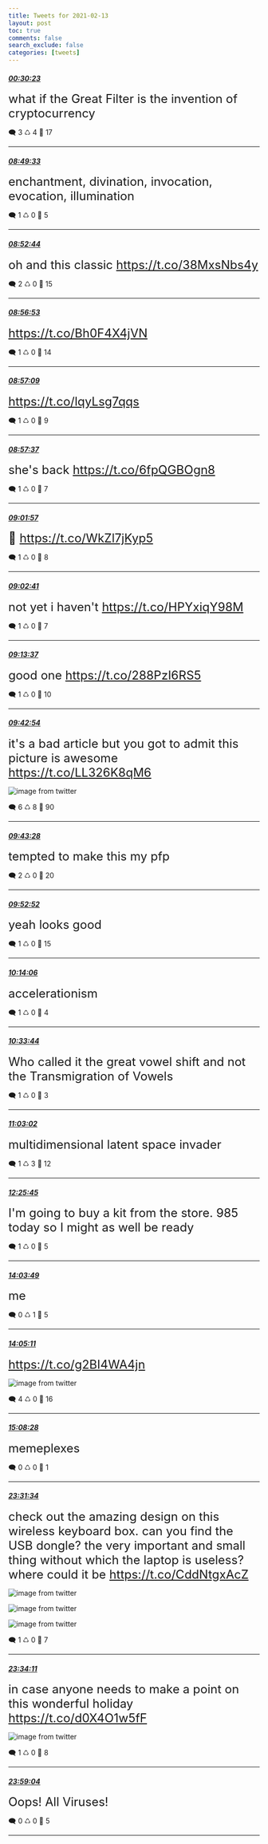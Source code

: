```yaml
---
title: Tweets for 2021-02-13
layout: post
toc: true
comments: false
search_exclude: false
categories: [tweets]
---
```



#### <a href = "https://twitter.com/deepfates/status/1360491492138131457">*00:30:23*</a>

<font size="5">what if the Great Filter is the invention of cryptocurrency</font>



🗨️ 3 ♺ 4 🤍  17   

---
    
#### <a href = "https://twitter.com/deepfates/status/1360617112906043397">*08:49:33*</a>

<font size="5">enchantment, divination, invocation, evocation, illumination</font>



🗨️ 1 ♺ 0 🤍  5   

---
    
#### <a href = "https://twitter.com/deepfates/status/1360617916194955264">*08:52:44*</a>

<font size="5">oh and this classic  https://t.co/38MxsNbs4y</font>



🗨️ 2 ♺ 0 🤍  15   

---
    
#### <a href = "https://twitter.com/deepfates/status/1360618958143987712">*08:56:53*</a>

<font size="5"> https://t.co/Bh0F4X4jVN</font>



🗨️ 1 ♺ 0 🤍  14   

---
    
#### <a href = "https://twitter.com/deepfates/status/1360619027920416768">*08:57:09*</a>

<font size="5"> https://t.co/lqyLsg7qqs</font>



🗨️ 1 ♺ 0 🤍  9   

---
    
#### <a href = "https://twitter.com/deepfates/status/1360619145054720003">*08:57:37*</a>

<font size="5">she's back  https://t.co/6fpQGBOgn8</font>



🗨️ 1 ♺ 0 🤍  7   

---
    
#### <a href = "https://twitter.com/deepfates/status/1360620235502407695">*09:01:57*</a>

<font size="5">🧿 https://t.co/WkZl7jKyp5</font>



🗨️ 1 ♺ 0 🤍  8   

---
    
#### <a href = "https://twitter.com/deepfates/status/1360620419917619207">*09:02:41*</a>

<font size="5">not yet i haven't  https://t.co/HPYxiqY98M</font>



🗨️ 1 ♺ 0 🤍  7   

---
    
#### <a href = "https://twitter.com/deepfates/status/1360623170311528457">*09:13:37*</a>

<font size="5">good one  https://t.co/288PzI6RS5</font>



🗨️ 1 ♺ 0 🤍  10   

---
    
#### <a href = "https://twitter.com/deepfates/status/1360630537178603523">*09:42:54*</a>

<font size="5">it's a bad article but you got to admit this picture is awesome  https://t.co/LL326K8qM6</font>

![image from twitter](/images/EuHuQlMVkAM0G2_.jpg)


🗨️ 6 ♺ 8 🤍  90   

---
    
#### <a href = "https://twitter.com/deepfates/status/1360630683375312897">*09:43:28*</a>

<font size="5">tempted to make this my pfp</font>



🗨️ 2 ♺ 0 🤍  20   

---
    
#### <a href = "https://twitter.com/deepfates/status/1360633048740499456">*09:52:52*</a>

<font size="5">yeah looks good</font>



🗨️ 1 ♺ 0 🤍  15   

---
    
#### <a href = "https://twitter.com/deepfates/status/1360638389477777410">*10:14:06*</a>

<font size="5">accelerationism</font>



🗨️ 1 ♺ 0 🤍  4   

---
    
#### <a href = "https://twitter.com/deepfates/status/1360643329923244033">*10:33:44*</a>

<font size="5">Who called it the great vowel shift and not the Transmigration of Vowels</font>



🗨️ 1 ♺ 0 🤍  3   

---
    
#### <a href = "https://twitter.com/deepfates/status/1360650704407252992">*11:03:02*</a>

<font size="5">multidimensional latent space invader</font>



🗨️ 1 ♺ 3 🤍  12   

---
    
#### <a href = "https://twitter.com/deepfates/status/1360671519806869505">*12:25:45*</a>

<font size="5">I'm going to buy a kit from the store. 985 today so I might as well be ready</font>



🗨️ 1 ♺ 0 🤍  5   

---
    
#### <a href = "https://twitter.com/deepfates/status/1360696203055222785">*14:03:49*</a>

<font size="5">me</font>



🗨️ 0 ♺ 1 🤍  5   

---
    
#### <a href = "https://twitter.com/deepfates/status/1360696546396758016">*14:05:11*</a>

<font size="5"> https://t.co/g2BI4WA4jn</font>

![image from twitter](/images/EuIqTBQU4AADwsn.jpg)


🗨️ 4 ♺ 0 🤍  16   

---
    
#### <a href = "https://twitter.com/deepfates/status/1360712468738105344">*15:08:28*</a>

<font size="5">memeplexes</font>



🗨️ 0 ♺ 0 🤍  1   

---
    
#### <a href = "https://twitter.com/deepfates/status/1360839081224073222">*23:31:34*</a>

<font size="5">check out the amazing design on this wireless keyboard box. can you find the USB dongle? the very important and small thing without which the laptop is useless? where could it be  https://t.co/CddNtgxAcZ</font>

![image from twitter](/images/EuKr62AXYAE7TgQ.jpg)

![image from twitter](/images/EuKr7QPXEAAAQep.jpg)

![image from twitter](/images/EuKr7rlXAAIOeW-.jpg)


🗨️ 1 ♺ 0 🤍  7   

---
    
#### <a href = "https://twitter.com/deepfates/status/1360839736600920066">*23:34:11*</a>

<font size="5">in case anyone needs to make a point on this wonderful holiday  https://t.co/d0X4O1w5fF</font>

![image from twitter](/images/EuKsh2VXIAAsa-p.jpg)


🗨️ 1 ♺ 0 🤍  8   

---
    
#### <a href = "https://twitter.com/deepfates/status/1360846002027134976">*23:59:04*</a>

<font size="5">Oops! All Viruses!</font>



🗨️ 0 ♺ 0 🤍  5   

---
    
            

